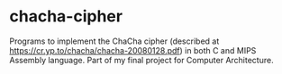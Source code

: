 # chacha-cipher
Programs to implement the ChaCha cipher (described at https://cr.yp.to/chacha/chacha-20080128.pdf) in both C and MIPS Assembly language. Part of my final project for Computer Architecture.
